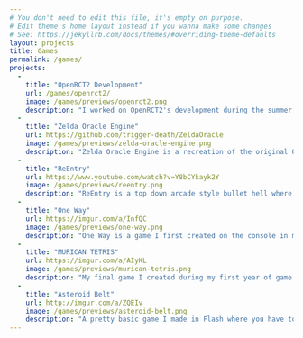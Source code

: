 ```yaml
---
# You don't need to edit this file, it's empty on purpose.
# Edit theme's home layout instead if you wanna make some changes
# See: https://jekyllrb.com/docs/themes/#overriding-theme-defaults
layout: projects
title: Games
permalink: /games/
projects:
  -
    title: "OpenRCT2 Development"
    url: /games/openrct2/
    image: /games/previews/openrct2.png
    description: "I worked on OpenRCT2's development during the summer of 2015 and 2017. I implemented a numerous features such as the game speed buttons, window theming, title sequence editing, in-game object selection, and changing an entrance's path in the scenario editor, and even the drawing of the logo on the title screen."
  -
    title: "Zelda Oracle Engine"
    url: https://github.com/trigger-death/ZeldaOracle
    image: /games/previews/zelda-oracle-engine.png
    description: "Zelda Oracle Engine is a recreation of the original Oracle of Ages/Seasons games with XNA with me and my brother. We have had a history of recreating the Oracle game engine ever since we were kids. We've done it in GameMaker, Java, and now we're moving onto XNA."
  -
    title: "ReEntry"
    url: https://www.youtube.com/watch?v=Y8bCYkayk2Y
    image: /games/previews/reentry.png
    description: "ReEntry is a top down arcade style bullet hell where the player plays as a virus trying to infect a computer and reach its system 32 files. An area based open travel system similar to that in games like gauntlet will be used as the setting, with the player being able to take some of the enemies powers to help them complete levels. The player starts in the downloads folder and must travel through the computer to get to its destination. Each level in the game is a directory in the computer, to advance to the next directory the player must defeat all enemies in the room. The game takes place in three areas of the computer: The user directory, the registry, and the windows directory. At the end of each area is a boss guarding the shortcut."
  -
    title: "One Way"
    url: https://imgur.com/a/InfQC
    image: /games/previews/one-way.png
    description: "One Way is a game I first created on the console in my first semester of game programming. During the second semester I remade it in Flash and added numerous new features to make it a very interesting and unique puzzle game."
  -
    title: "MURICAN TETRIS"
    url: https://imgur.com/a/AIyKL
    image: /games/previews/murican-tetris.png
    description: "My final game I created during my first year of game programming at college. The idea of Murican Tetris was a joke because of the fact that Tetris was made in Russia. Rule 1) All Tetrominos are red, white, and blue. Rule 2) Rock music must be playing at all times. Rule 3) Stars must fly out when a Tetromino lands."
  -
    title: "Asteroid Belt"
    url: http://imgur.com/a/ZQEIv
    image: /games/previews/asteroid-belt.png
    description: "A pretty basic game I made in Flash where you have to travel as far as possible while avoiding/destroying asteroids. A mixture between side-scrolling bullet hells and Asteroids."
---
```

